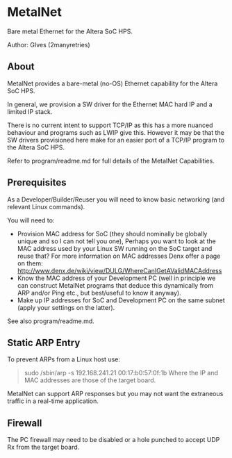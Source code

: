 
MetalNet
====
Bare metal Ethernet for the Altera SoC HPS.


Author: GIves (2manyretries)


About
----
MetalNet provides a bare-metal (no-OS) Ethernet capability for the Altera SoC HPS.

In general, we provision a SW driver for the Ethernet MAC hard IP and a limited
IP stack.

There is no current intent to support TCP/IP as this has a more nuanced behaviour and programs such as LWIP give this.
However it may be that the SW drivers provisioned here make for an easier port of a TCP/IP program to the Altera SoC HPS.

Refer to program/readme.md for full details of the MetalNet Capabilities.


Prerequisites
----
As a Developer/Builder/Reuser you will need to know basic networking (and relevant Linux commands).

You will need to:
- Provision MAC address for SoC (they should nominally be globally unique and so I can not tell you one), Perhaps you want to look at the MAC address used by your Linux SW running on the SoC target and reuse that? For more information on MAC addresses Denx offer a page on them: http://www.denx.de/wiki/view/DULG/WhereCanIGetAValidMACAddress
- Know the MAC address of your Development PC (well in principle we can construct MetalNet programs that deduce this dynamically from ARP and/or Ping etc., but best/useful to know it anyway).
- Make up IP addresses for SoC and Development PC on the same subnet (apply your settings on the latter).

See also program/readme.md.


Static ARP Entry
----
To prevent ARPs from a Linux host use:
> sudo /sbin/arp -s 192.168.241.21 00:17:b0:57:0f:1b
Where the IP and MAC addresses are those of the target board.

MetalNet can support ARP responses but you may not want the extraneous traffic in a real-time application.

Firewall
----
The PC firewall may need to be disabled or a hole punched to accept UDP Rx from the target board.



